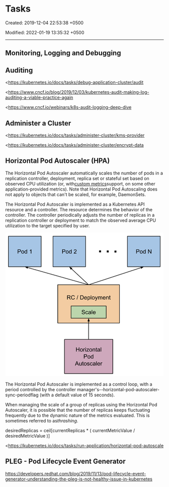 # Tasks

Created: 2019-12-04 22:53:38 +0500

Modified: 2022-01-19 13:35:32 +0500

---

## Monitoring, Logging and Debugging

## Auditing

<https://kubernetes.io/docs/tasks/debug-application-cluster/audit

<https://www.cncf.io/blog/2019/12/03/kubernetes-audit-making-log-auditing-a-viable-practice-again

<https://www.cncf.io/webinars/k8s-audit-logging-deep-dive

## Administer a Cluster

<https://kubernetes.io/docs/tasks/administer-cluster/kms-provider

<https://kubernetes.io/docs/tasks/administer-cluster/encrypt-data

## Horizontal Pod Autoscaler (HPA)

The Horizontal Pod Autoscaler automatically scales the number of pods in a replication controller, deployment, replica set or stateful set based on observed CPU utilization (or, with[custom metrics](https://git.k8s.io/community/contributors/design-proposals/instrumentation/custom-metrics-api.md)support, on some other application-provided metrics). Note that Horizontal Pod Autoscaling does not apply to objects that can't be scaled, for example, DaemonSets.

The Horizontal Pod Autoscaler is implemented as a Kubernetes API resource and a controller. The resource determines the behavior of the controller. The controller periodically adjusts the number of replicas in a replication controller or deployment to match the observed average CPU utilization to the target specified by user.

![pod 1 pod 2 RC / Deployment Scale Horizontal pod Autoscaler Pod N ](../../media/DevOps-Kubernetes-Tasks-image1.png)

The Horizontal Pod Autoscaler is implemented as a control loop, with a period controlled by the controller manager's--horizontal-pod-autoscaler-sync-periodflag (with a default value of 15 seconds).

When managing the scale of a group of replicas using the Horizontal Pod Autoscaler, it is possible that the number of replicas keeps fluctuating frequently due to the dynamic nature of the metrics evaluated. This is sometimes referred to as*thrashing*.

desiredReplicas = ceil[currentReplicas * ( currentMetricValue / desiredMetricValue )]

<https://kubernetes.io/docs/tasks/run-application/horizontal-pod-autoscale

## PLEG - Pod Lifecycle Event Generator

<https://developers.redhat.com/blog/2019/11/13/pod-lifecycle-event-generator-understanding-the-pleg-is-not-healthy-issue-in-kubernetes>
